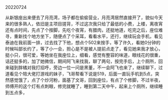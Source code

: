 20220724

从新银座出来便去了月亮湾，场子都在偷偷营业，月亮湾居然直接开了，貌似今天来的很多熟人，依旧是主项目搓背，不过这次我只给了最低的小费，上楼，离夜宵还有点时间，先点了个按脚，先吃个夜宵，有腊肉，还挺地道，吃完之后，座位难寻，重新找个地方坐下，随便点了个采耳，看看水平，还行，继续玩会手机，看见泰迪在我前面一排，过去找了下他，想点个502来按手，等了许久，看她0分钟的时候叫部长约了，等了小一会，担心是不是被人提前点走了，看见她来我才放心，挺小只，很可爱，等她坐在我座位上，细看，感觉有整容的味道，眼线花的很重，话还挺多的，加了她微信，期间阿飞来找我，聊了两句，按完手后，上个厕所，回来碰到胖橘对我打招呼，旁边一位一问是黑董，不一会阿飞也来了，继续聊下，过道看见个陪大佬打游戏的妹子，飞哥帮看下说是519，后面一直玩手机到5点，突然感觉饿了，点了个炒河粉，面基了文哥，回到座位，有点了个修脚，不过半夜，师傅开的这个灯有点刺眼，修完就睡了，睡到第二天中午，起来上个厕所，继续睡到五点多，